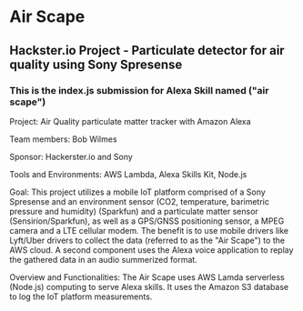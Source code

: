 # Air Scape  

## Hackster.io Project - Particulate detector for air quality using Sony Spresense  

### This is the index.js submission for Alexa Skill named ("air scape")

Project: Air Quality particulate matter tracker with Amazon Alexa

Team members: Bob Wilmes

Sponsor: Hackerster.io and Sony

Tools and Environments: AWS Lambda, Alexa Skills Kit, Node.js

Goal:
This project utilizes a mobile IoT platform comprised of a Sony Spresense and an environment sensor (CO2, temperature, barimetric pressure and humidity) (Sparkfun) 
and a particulate matter sensor (Sensirion/Sparkfun), as well as a GPS/GNSS positioning sensor, a MPEG camera and a LTE cellular modem. The benefit is to use
mobile drivers like Lyft/Uber drivers to collect the data (referred to as the "Air Scape") to the AWS cloud. A second component uses the Alexa voice application
to replay the gathered data in an audio summerized format.


Overview and Functionalities:
The Air Scape uses AWS Lamda serverless (Node.js) computing to serve Alexa skills. It uses the Amazon S3 database to log the IoT platform measurements.
  
